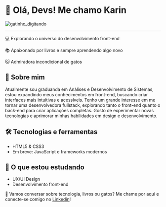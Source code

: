 <h1>👋 Olá, Devs! Me chamo Karin</h1>

![gatinho_digitando](https://github.com/user-attachments/assets/86a9f95c-e18b-40cb-aba4-5a80f7d89098)

<hr>

<p>💻 Explorando o universo do desenvolvimento front-end</p>
<p>📚 Apaixonado por livros e sempre aprendendo algo novo</p>
<p>🐱 Admiradora incondicional de gatos</p>

<h2>🚀 Sobre mim</h2>
<p>Atualmente sou graduanda em Análises e Desenvolvimento de Sistemas, estou expandindo meus conhecimentos em front-end, buscando criar interfaces mais intuitivas e acessíveis. Tenho um grande interesse em me tornar uma desenvolvedora fullstack, explorando tanto o front-end quanto o back-end para criar aplicações completas.
   Gosto de experimentar novas tecnologias e aprimorar minhas habilidades em design e desenvolvimento.</p>

<h2>🛠️ Tecnologias e ferramentas</h2>
<ul>
  <li>HTML5 & CSS3</li>
  <li>Em breve: JavaScript e frameworks modernos</li>
</ul>

<h2>📖 O que estou estudando</h2>
<ul>
  <li>UX/UI Design</li>
  <li>Desenvolvimento front-end</li>
</ul>

<p>💬 Vamos conversar sobre tecnologia, livros ou gatos? Me chame por aqui e conecte-se comigo no <a href="https://www.linkedin.com/in/karinpalmeus/">Linkedin</a>!</p>


